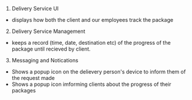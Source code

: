 1) Delivery Service UI

  - displays how both the client and our employees track the package



2) Delivery Service Management
 
 - keeps a record (time, date, destination etc) of the progress of the package until recieved by client.

3) Messaging and Notications

 - Shows a popup icon on the delievery person's device to inform them of the request made
 - Shows a popup icon imforming clients about the progress of their packages
